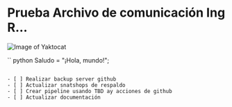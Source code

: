 # Prueba Archivo de comunicación  Ing R...


![Image of Yaktocat](https://octodex.github.com/images/yaktocat.png)

`` python
Saludo = "¡Hola, mundo!";
```

- [ ] Realizar backup server github
- [ ] Actualizar snatshops de respaldo
- [ ] Crear pipeline usando TBD ay acciones de github
- [ ] Actualizar documentación 
